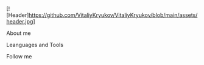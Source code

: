 [![Header]https://github.com/VitaliyKryukov/VitaliyKryukov/blob/main/assets/header.jpg]

About me


Leanguages and Tools

Follow me